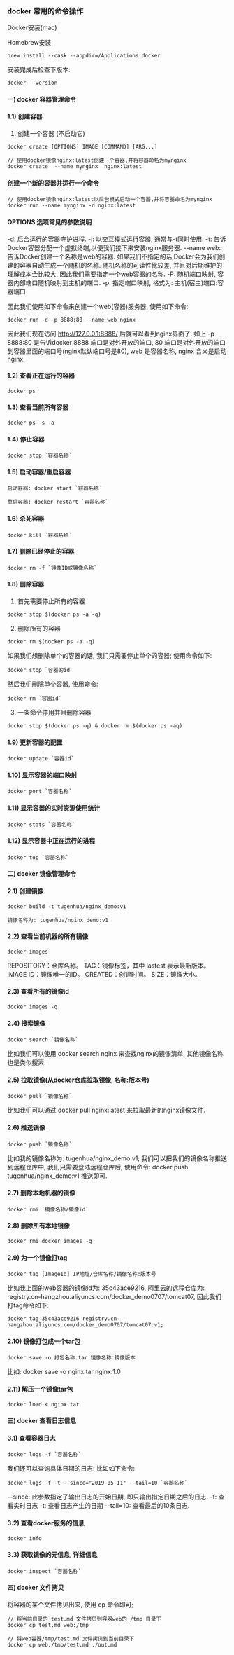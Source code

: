 ### docker 常用的命令操作

Docker安装(mac)

Homebrew安装
```
brew install --cask --appdir=/Applications docker
```
安装完成后检查下版本:
```
docker --version 
```
#### 一) docker 容器管理命令

#### 1.1) 创建容器

1) 创建一个容器 (不启动它)
```
docker create [OPTIONS] IMAGE [COMMAND] [ARG...]

// 使用docker镜像nginx:latest创建一个容器,并将容器命名为mynginx
docker create  --name mynginx  nginx:latest 
```
#### 创建一个新的容器并运行一个命令
```
// 使用docker镜像nginx:latest以后台模式启动一个容器,并将容器命名为mynginx
docker run --name mynginx -d nginx:latest
```
#### OPTIONS 选项常见的参数说明

  -d: 后台运行的容器守护进程.
  -i: 以交互模式运行容器, 通常与-t同时使用.
  -t: 告诉Docker容器分配一个虚拟终端,以便我们接下来安装nginx服务器.
  --name web: 告诉Docker创建一个名称是web的容器. 如果我们不指定的话,Docker会为我们创建的容器自动生成一个随机的名称. 随机名称的可读性比较差, 并且对后期维护的理解成本会比较大, 因此我们需要指定一个web容器的名称. 
  -P: 随机端口映射, 容器内部端口随机映射到主机的端口.
  -p: 指定端口映射, 格式为: 主机(宿主)端口:容器端口

因此我们使用如下命令来创建一个web(容器)服务器, 使用如下命令:
```
docker run -d -p 8888:80 --name web nginx
```
  因此我们现在访问 http://127.0.0.1:8888/ 后就可以看到nginx界面了. 如上 -p 8888:80 是告诉docker 8888 端口是对外开放的端口, 80 端口是对外开放的端口到容器里面的端口号(nginx默认端口号是80), web 是容器名称, nginx 含义是启动nginx.

#### 1.2) 查看正在运行的容器
```
docker ps
```
#### 1.3) 查看当前所有容器
```
docker ps -s -a
```
#### 1.4) 停止容器
```
docker stop `容器名称`
```
#### 1.5) 启动容器/重启容器
```
启动容器: docker start `容器名称`

重启容器: docker restart `容器名称`
```
#### 1.6) 杀死容器
```
docker kill `容器名称`
```
#### 1.7) 删除已经停止的容器
```
docker rm -f `镜像ID或镜像名称`
```
#### 1.8) 删除容器

  1) 首先需要停止所有的容器
```
docker stop $(docker ps -a -q)
```
  2) 删除所有的容器
```
docker rm $(docker ps -a -q)
```
  如果我们想删除单个的容器的话, 我们只需要停止单个的容器; 使用命令如下:
```
docker stop `容器的id`
```
  然后我们删除单个容器, 使用命令:
```
docker rm `容器id`
```
  3) 一条命令停用并且删除容器
```
docker stop $(docker ps -q) & docker rm $(docker ps -aq)
```
#### 1.9) 更新容器的配置
```
docker update `容器id`
```
#### 1.10) 显示容器的端口映射
```
docker port `容器名称`
```
#### 1.11) 显示容器的实时资源使用统计
```
docker stats `容器名称`
```
#### 1.12) 显示容器中正在运行的进程
```
docker top `容器名称`
```

#### 二) docker 镜像管理命令

#### 2.1) 创建镜像
```
docker build -t tugenhua/nginx_demo:v1

镜像名称为: tugenhua/nginx_demo:v1
```
#### 2.2) 查看当前机器的所有镜像
```
docker images
```
  REPOSITORY：仓库名称。
  TAG：镜像标签，其中 lastest 表示最新版本。
  IMAGE ID：镜像唯一的ID。
  CREATED：创建时间。
  SIZE：镜像大小。

#### 2.3) 查看所有的镜像id
```
docker images -q
```
#### 2.4) 搜索镜像
```
docker search `镜像名称`
```
  比如我们可以使用 docker search nginx 来查找nginx的镜像清单, 其他镜像名称也是类似搜索.

#### 2.5) 拉取镜像(从docker仓库拉取镜像, 名称:版本号)
```
docker pull `镜像名称`
```
  比如我们可以通过 docker pull nginx:latest 来拉取最新的nginx镜像文件.

#### 2.6) 推送镜像
```
docker push `镜像名称`
```
  比如我的镜像名称为: tugenhua/nginx_demo:v1; 我们可以把我们的镜像名称推送到远程仓库中, 我们只需要登陆远程仓库后, 使用命令: docker push tugenhua/nginx_demo:v1 推送即可.

#### 2.7) 删除本地机器的镜像
```
docker rmi `镜像名称/镜像id`
```
#### 2.8) 删除所有本地镜像
```
docker rmi docker images -q
```
#### 2.9) 为一个镜像打tag
```
docker tag [ImageId] IP地址/仓库名称/镜像名称:版本号
```
  比如我上面的web容器的镜像id为: 35c43ace9216, 阿里云的远程仓库为: registry.cn-hangzhou.aliyuncs.com/docker_demo0707/tomcat07, 因此我们打tag命令如下:
```
docker tag 35c43ace9216 registry.cn-hangzhou.aliyuncs.com/docker_demo0707/tomcat07:v1;
```
#### 2.10) 镜像打包成一个tar包
```
docker save -o 打包名称.tar 镜像名称:镜像版本
```
比如: docker save -o nginx.tar nginx:1.0

#### 2.11) 解压一个镜像tar包
```
docker load < nginx.tar
```
#### 三) docker 查看日志信息

#### 3.1) 查看容器日志
```
docker logs -f `容器名称`
```
  我们还可以查询具体日期的日志: 比如如下命令: 
```
docker logs -f -t --since="2019-05-11" --tail=10 `容器名称`
```
  --since: 此参数指定了输出日志的开始日期, 即只输出指定日期之后的日志.
  -f: 查看实时日志
  -t: 查看日志产生的日期
  --tail=10: 查看最后的10条日志.

#### 3.2) 查看docker服务的信息
```
docker info
```
#### 3.3) 获取镜像的元信息, 详细信息
```
docker inspect `容器名称`
```
#### 四) docker 文件拷贝

  将容器的某个文件拷贝出来, 使用 cp 命令即可;
```
// 将当前目录的 test.md 文件拷贝到容器web的 /tmp 目录下
docker cp test.md web:/tmp

// 将web容器/tmp/test.md 文件拷贝到当前目录下
docker cp web:/tmp/test.md ./out.md
```

